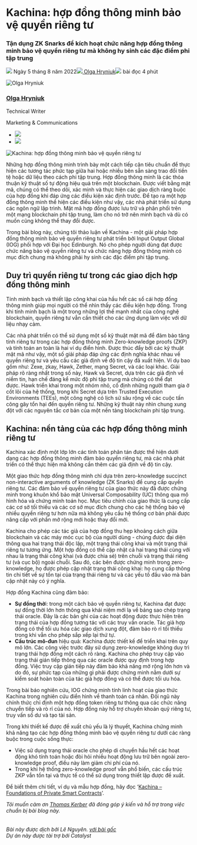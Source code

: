 # Kachina: hợp đồng thông minh bảo vệ quyền riêng tư

### **Tận dụng ZK Snarks để kích hoạt chức năng hợp đồng thông minh bảo vệ quyền riêng tư mà không hy sinh các đặc điểm phi tập trung**

![](img/2022-08-05-kachina-privacy-preserving-smart-contracts.002.png) Ngày 5 tháng 8 năm 2022![](img/2022-08-05-kachina-privacy-preserving-smart-contracts.002.png)[ Olga Hryniuk](/en/blog/authors/olga-hryniuk/page-1/)![](img/2022-08-05-kachina-privacy-preserving-smart-contracts.003.png) bài đọc 4 phút

![Olga Hryniuk](img/2022-08-05-kachina-privacy-preserving-smart-contracts.004.png)[](/en/blog/authors/olga-hryniuk/page-1/)

### [**Olga Hryniuk**](/en/blog/authors/olga-hryniuk/page-1/)

Technical Writer

Marketing &amp; Communications

- ![](img/2022-08-05-kachina-privacy-preserving-smart-contracts.005.png)[](https://www.linkedin.com/in/olga-hryniuk-1094a3160/ "LinkedIn")
- ![](img/2022-08-05-kachina-privacy-preserving-smart-contracts.006.png)[](https://github.com/olgahryniuk "GitHub")

![Kachina: hợp đồng thông minh bảo vệ quyền riêng tư](img/2022-08-05-kachina-privacy-preserving-smart-contracts.007.jpeg)

Những hợp đồng thông minh trình bày một cách tiếp cận tiêu chuẩn để thực hiện các tương tác phức tạp giữa hai hoặc nhiều bên sẵn sàng trao đổi tiền tệ hoặc dữ liệu theo cách phi tập trung. Hợp đồng thông minh là các thỏa thuận kỹ thuật số tự động hiệu quả trên một blockchain. Được viết bằng mật mã, chúng có thể theo dõi, xác minh và thực hiện các giao dịch ràng buộc của hợp đồng khi đáp ứng các điều kiện xác định trước. Để tạo ra một hợp đồng thông minh thể hiện các điều kiện như vậy, các nhà phát triển sử dụng các ngôn ngữ lập trình. Mật mã hợp đồng được lưu trữ và phân phối trên một mạng blockchain phi tập trung, làm cho nó trở nên minh bạch và dù có muốn cũng không thể thay đổi được.

Trong bài blog này, chúng tôi thảo luận về Kachina - một giải pháp hợp đồng thông minh bảo vệ quyền riêng tư phát triển bởi Input Output Global (IOG) phối hợp với Đại học Edinburgh. Nó cho phép người dùng đạt được chức năng bảo vệ quyền riêng tư và chức năng hợp đồng thông minh có mục đích chung mà không phải hy sinh các đặc điểm phi tập trung.

## **Duy trì quyền riêng tư trong các giao dịch hợp đồng thông minh**

Tính minh bạch và thiết lập công khai của hầu hết các sổ cái hợp đồng thông minh giúp mọi người có thể nhìn thấy các điều kiện hợp đồng. Trong khi tính minh bạch là một trong những lợi thế mạnh nhất của công nghệ blockchain, quyền riêng tư vẫn cần thiết cho các ứng dụng làm việc với dữ liệu nhạy cảm.

Các nhà phát triển có thể sử dụng một số kỹ thuật mật mã để đảm bảo tăng tính riêng tư trong các hợp đồng thông minh Zero-knowledge proofs (ZKP) và tính toán an toàn là hai ví dụ điển hình. Được thúc đẩy bởi các kỹ thuật mật mã như vậy, một số giải pháp đáp ứng các định nghĩa khác nhau về quyền riêng tư và yêu cầu các giả định về độ tin cậy đã xuất hiện. Ví dụ bao gồm như: Zexe, zkay, Hawk, Zether, mạng Secret, và các loại khác. Giải pháp rõ ràng nhất trong số này, Hawk và Secret, dựa trên các giả định về niềm tin, hạn chế đáng kể mức độ phi tập trung mà chúng có thể đạt được. Hawk triển khai trong một nhóm nhỏ, cố định những người tham gia ở cốt lõi của hệ thống, trong khi Secret dựa trên Trusted Execution Environments (TEEs), một công nghệ có lịch sử sâu rộng về các cuộc tấn công gây tổn hại đến quyền riêng tư. Những kỹ thuật này nhìn chung xung đột với các nguyên tắc cơ bản của một nền tảng blockchain phi tập trung.

## **Kachina: nền tảng của các hợp đồng thông minh riêng tư**

Kachina xác định một lớp lớn các tính toán phân tán được thể hiện dưới dạng các hợp đồng thông minh đảm bảo quyền riêng tư, mà các nhà phát triển có thể thực hiện mà không cần thêm các giả định về độ tin cậy.

Một giao thức hợp đồng thông minh chỉ dựa trên zero-knowledge succinct non-interactive arguments of knowledge (ZK Snarks) để cung cấp quyền riêng tư. Các đảm bảo về quyền riêng tư của giao thức này đã được chứng minh trong khuôn khổ bảo mật Universal Composability (UC) thông qua mô hình hóa và chứng minh toán học. Mục tiêu chính của giao thức là cung cấp các cơ sở tối thiếu và các cơ sở mục đích chung cho các hệ thống bảo vệ nhiều quyền riêng tư hơn nữa mà không yêu cầu hệ thống cơ bản phải được nâng cấp với phần mở rộng mới hoặc thay đổi mới.

Kachina cho phép các tác giả của hợp đồng thu hẹp khoảng cách giữa blockchain và các máy móc cục bộ của người dùng - chúng được đại diện thông qua hai trạng thái độc lập, một trạng thái công khai và một trạng thái riêng tư tương ứng. Một hợp đồng có thể cập nhật cả hai trạng thái cùng với nhau là trạng thái công khai (và được chia sẻ) trên chuỗi và trạng thái riêng tư (và cục bộ) ngoài chuỗi. Sau đó, các bên được chứng minh trong zero-knowledge, họ được phép cập nhật trạng thái công khai: họ cung cấp thông tin chi tiết về sự tồn tại của trạng thái riêng tư và các yếu tố đầu vào mà bản cập nhật này có ý nghĩa.

Hợp đồng Kachina cũng đảm bảo:

- **Sự đồng thờ**i: trong một cách bảo vệ quyền riêng tư, Kachina đạt được sự đồng thời lớn hơn thông qua khái niệm mới lạ về bảng sao chép trạng thái oracle. Đây là các bản ghi của các hoạt động được thực hiện trên trạng thái của hợp đồng tương tác với các truy vấn oracle. Tác giả hợp đồng có thể tối ưu hóa các giao dịch xung đột, đảm bảo rò rỉ tối thiểu trong khi vẫn cho phép sắp xếp lại thứ tự.
- **Cấu trúc mô-đun** hiệu quả: Kachina được thiết kế để triển khai trên quy mô lớn. Các công việc trước đây sử dụng zero-knowledge không duy trì trạng thái hợp đồng một cách rõ ràng. Kachina cho phép truy cập vào trạng thái gián tiếp thông qua các oracle được quy định trong hợp đồng. Việc truy cập gián tiếp này đảm bảo khả năng mở rộng lớn hơn và do đó, sự phức tạp của những gì phải được chứng minh nằm dưới sự kiểm soát hoàn toàn của tác giả hợp đồng và có thể được tối ưu hóa.

Trong bài báo nghiên cứu, IOG chứng minh tính linh hoạt của giao thức Kachina trong nghiên cứu điển hình về thanh toán cá nhân. Đội ngũ này chính thức chỉ định một hợp đồng token riêng tư thông qua các chức năng chuyển tiếp và rò rỉ của nó. Hợp đồng này hỗ trợ chuyển khoản quỹ riêng tư, truy vấn số dư và tạo tài sản.

Trong khi thiết kế được đề xuất chủ yếu là lý thuyết, Kachina chứng minh khả năng tạo các hợp đồng thông minh bảo vệ quyền riêng tư dưới các ràng buộc trong cuộc sống thực:

- Việc sử dụng trạng thái oracle cho phép di chuyển hầu hết các hoạt động khó tính toán hoặc đòi hỏi nhiều hoạt động lưu trữ bên ngoài zero-knowledge proof, điều này làm giảm chi phí của nó.
- Trong khi hệ thống zero-knowledge proof vẫn phổ biến, các cấu trúc ZKP vẫn tồn tại và thực tế có thể sử dụng trong thiết lập được đề xuất.

Để biết thêm chi tiết, ví dụ và mẫu hợp đồng, hãy đọc ‘[Kachina – Foundations of Private Smart Contracts](https://iohk.io/en/research/library/papers/kachina-foundations-of-private-smart-contracts/)’.

*Tôi muốn cảm ơn [Thomas Kerber](https://iohk.io/en/team/thomas-kerber) đã đóng góp ý kiến ​​và hỗ trợ trong việc chuẩn bị bài blog này.<br><br><br>Bài này được dịch bởi Lê Nguyên. <a class="_active_edit_href" href="https://iohk.io/en/blog/posts/2022/08/05/kachina-privacy-preserving-smart-contracts/">với bài gốc</a><br><em>Dự án này được tài trợ bới Catalyst</em>*
